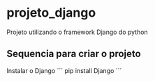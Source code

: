 # projeto_django
Projeto utilizando o framework Django do python


## Sequencia para criar o projeto

Instalar o Django
´´´
pip install Django
´´´